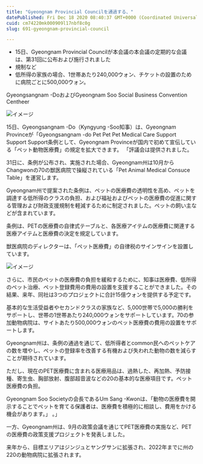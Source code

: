 ```yaml
---
title: "Gyeongnam Provincial Councilを通過する、"
datePublished: Fri Dec 18 2020 08:40:37 GMT+0000 (Coordinated Universal Time)
cuid: cm74220mk000909l17nbf8c0g
slug: 691-gyeongnam-provincial-council

---
```



- 15日、Gyeongnam Provincial Councilが本会議の本会議の定期的な会議は、第31回に公布および施行されました
- 規制など
- 低所得の家族の場合、1世帯あたり240,000ウォン、チケットの設置のために病院ごとに500,000ウォン。

Gyeongsangnam -DoおよびGyeongnam Soo Social Business Convention Centheer

![イメージ](https://cdn.hashnode.com/res/hashnode/image/upload/v1739494398170/3ddeb627-36c4-4da4-937b-8ca49bb2d0f9.jpeg)

15日、Gyeongsangnam -Do（Kyngyung -Soo知事）は、Gyeongnam Provinceが「Gyeongsangnam -do Pet Pet Pet Medical Care Support Support Support条例として、Gyeongnam Provinceが国内で初めて宣伝している「ペット動物医療費」の規定を拡大できます。 「評議会は提供されました。

31日に、条例が公布され、実施された場合、Gyeongnam州は10月からChangwonの70の獣医病院で操縦されている「Pet Animal Medical Consuce Table」を運営します。

Gyeongnam州で提案された条例は、ペットの医療費の透明性を高め、ペットを調達する低所得のクラスの負担、および福祉およびペットの医療費の促進に関する管理および財政支援規制を軽減するために制定されました。ペットの飼い主などが含まれています。

条例は、PETの医療費の自律式テーブルと、各医療アイテムの医療費に関連する医療アイテムと医療費の決定を規定しています。

獣医病院のディレクターは、「ペット医療費」の自律税のサインサインを設置しています。

![イメージ](https://cdn.hashnode.com/res/hashnode/image/upload/v1739494401259/a41d52c8-f265-43a6-b84a-e2177139b3d0.jpeg)

さらに、市民のペットの医療費の負担を緩和するために、知事は医療費、低所得のペット治療、ペット登録費用の費用の設置を支援することができました。その結果、来年、同社は3つのプロジェクトに合計15億ウォンを提供する予定です。

基本的な生活受益者やセカンドクラスの家族など、5,000世帯で5,000の勝利をサポートし、世帯の1世帯あたり240,000ウォンをサポートしています。70の参加動物病院は、サイトあたり500,000ウォンのペット医療費の費用の設置をサポートします。

Gyeongnam州は、条例の通過を通じて、低所得者とcommon民へのペットケアの数を増やし、ペットの登録率を改善する有機および失われた動物の数を減らすことが期待されています。

ただし、現在のPET医療費に含まれる医療用品は、過熱した、再加熱、予防接種、寄生虫、胸部放射、腹部超音波などの20の基本的な医療項目です。ペット医療費の負担。

Gyeongnam Soo Societyの会長であるUm Sang -Kwonは、「動物の医療費を開示することでペットを育てる保護者は、医療費を積極的に相談し、費用をかける機会があります。」 。」

一方、Gyeongnam州は、9月の政策会議を通じてPET医療費の実施など、PETの医療費の政策支援プロジェクトを発表しました。

来年から、目標エリアはジンジュとヤングサンに拡張され、2022年までに州の220の動物病院に拡張されます。